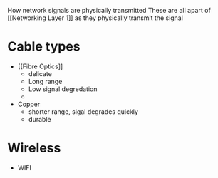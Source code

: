 
How network signals are physically transmitted 
These are all apart of [[Networking Layer 1]] as they physically transmit the signal

# Cable types

- [[Fibre Optics]]
	- delicate
	- Long range
	- Low signal degredation
	- 
- Copper
	- shorter range, sigal degrades quickly 
	- durable

# Wireless 
- WIFI 
